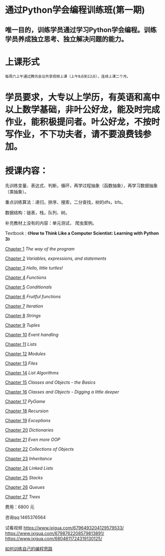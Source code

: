 # 通过Python学会编程训练班(第一期)

## 唯一目的，训练学员通过学习Python学会编程。训练学员养成独立思考、独立解决问题的能力。
# 上课形式

    每周六上午通过腾讯会议共享视频上课（上午8点到12点），连续上课二个月。

# 学员要求，大专以上学历，有英语和高中以上数学基础，非叶公好龙，能及时完成作业，能积极提问者。叶公好龙，不按时写作业，不下功夫者，请不要浪费钱参加。

# 授课内容：
先训练变量、表达式、判断，循环，再学过程抽象（函数抽象），再学习数据抽象（类抽象）。

重点训练算法：递归，排序、搜索，二分查找，树的dfs，bfs。

数据结构：链表，栈，队列、树。

补充教材上没有的内容：单元测试， 爬虫案例。

Textbook : 《**How to Think Like a Computer Scientist: Learning with Python 3**》

[Chapter 1](https://openbookproject.net/thinkcs/python/english3e/way_of_the_program.html) *The way of the program*

[Chapter 2](https://openbookproject.net/thinkcs/python/english3e/variables_expressions_statements.html) *Variables, expressions, and statements*

[Chapter 3](https://openbookproject.net/thinkcs/python/english3e/hello_little_turtles.html) *Hello, little turtles!*

[Chapter 4](https://openbookproject.net/thinkcs/python/english3e/functions.html) *Functions*

[Chapter 5](https://openbookproject.net/thinkcs/python/english3e/conditionals.html) *Conditionals*

[Chapter 6](https://openbookproject.net/thinkcs/python/english3e/fruitful_functions.html) *Fruitful functions*

[Chapter 7](https://openbookproject.net/thinkcs/python/english3e/iteration.html) *Iteration*

[Chapter 8](https://openbookproject.net/thinkcs/python/english3e/strings.html) *Strings*

[Chapter 9](https://openbookproject.net/thinkcs/python/english3e/tuples.html) *Tuples*

[Chapter 10](https://openbookproject.net/thinkcs/python/english3e/events.html) *Event handling*

[Chapter 11](https://openbookproject.net/thinkcs/python/english3e/lists.html) *Lists*

[Chapter 12](https://openbookproject.net/thinkcs/python/english3e/modules.html) *Modules*

[Chapter 13](https://openbookproject.net/thinkcs/python/english3e/files.html) *Files*

[Chapter 14](https://openbookproject.net/thinkcs/python/english3e/list_algorithms.html) *List Algorithms*

[Chapter 15](https://openbookproject.net/thinkcs/python/english3e/classes_and_objects_I.html) *Classes and Objects - the Basics*

[Chapter 16](https://openbookproject.net/thinkcs/python/english3e/classes_and_objects_II.html) *Classes and Objects - Digging a little deeper*

[Chapter 17](https://openbookproject.net/thinkcs/python/english3e/pygame.html) *PyGame*

[Chapter 18](https://openbookproject.net/thinkcs/python/english3e/recursion.html) *Recursion*

[Chapter 19](https://openbookproject.net/thinkcs/python/english3e/exceptions.html) *Exceptions*

[Chapter 20](https://openbookproject.net/thinkcs/python/english3e/dictionaries.html) *Dictionaries*

[Chapter 21](https://openbookproject.net/thinkcs/python/english3e/even_more_oop.html) *Even more OOP*

[Chapter 22](https://openbookproject.net/thinkcs/python/english3e/collections.html) *Collections of Objects*

[Chapter 23](https://openbookproject.net/thinkcs/python/english3e/inheritance.html) *Inheritance*

[Chapter 24](https://openbookproject.net/thinkcs/python/english3e/linked_lists.html) *Linked Lists*

[Chapter 25](https://openbookproject.net/thinkcs/python/english3e/stacks.html) *Stacks*

[Chapter 26](https://openbookproject.net/thinkcs/python/english3e/queues.html) *Queues*

[Chapter 27](https://openbookproject.net/thinkcs/python/english3e/trees.html) *Trees*



费用：6800 元

咨询qq:1465376564

试看视频
https://www.ixigua.com/6796493204129579533/
https://www.ixigua.com/6798762208579813891/
https://www.ixigua.com/6804611724319130125/

[如何训练自己的编程思路](https://github.com/pythonpeixun/article/blob/master/python/how_to_learn_program2.md)
